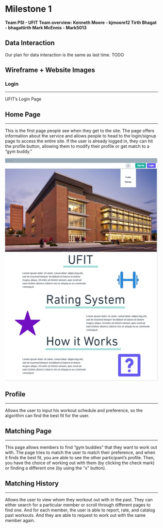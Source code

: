 # Milestone 1

**Team PSI - UFIT**
**Team overview: Kenneth Moore - kjmoore12 Tirth Bhagat - bhagattirth Mark McEnnis - Mark5013**


## Data Interaction

Our plan for data interaction is the same as last time. TODO


## Wireframe + Website Images
### Login
***



UFIT’s Login Page

## Home Page
***
This is the first page people see when they get to the site. The page offers information about the service and allows people to head to the login/signup page to access the entire site. If the user is already logged in, they can hit the profile button, allowing them to modify their profile or get match to a “gym buddy.”

![wireframe of the home page](https://github.com/bhagattirth/326_Fit_Together/blob/main/docs/raw_images/index.jpg)

## Profile
***
Allows the user to input his workout schedule and preference, so the algorithm can find the best fit for the user. 


## Matching Page
***
This page allows members to find “gym buddies” that they want to work out with. The page tries to match the user to match their preference, and when it finds the best fit, you are able to see the other participant’s profile. Then, you have the choice of working out with them (by clicking the check mark) or finding a different one (by using the “x” button).

## Matching History
***
Allows the user to view whom they workout out with in the past. They can either search for a particular member or scroll through different pages to find one. And for each member, the user is able to report, rate, and catalog past workouts. And they are able to request to work out with the same member again.
